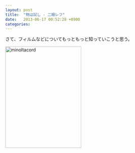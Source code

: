 ```yaml
---
layout: post
title:  "物は試し - 二眼レフ"
date:   2013-06-17 00:52:28 +0900
categories: 
---
```

さて、フィルムなどについてもっともっと知っていこうと思う。

<a href="http://www.flickr.com/photos/69810711@N06/9065738769/" title="minoltacord by qtakamitsu, on Flickr"><img src="http://farm6.staticflickr.com/5522/9065738769_b14fbc24ec_n.jpg" width="240" height="320" alt="minoltacord"></a>
